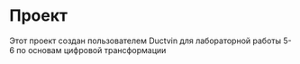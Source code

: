 # Проект
Этот проект создан пользователем Ductvin для лабораторной работы 5-6 по основам цифровой трансформации
